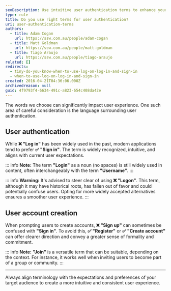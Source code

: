 ```yaml
---
seoDescription: Use intuitive user authentication terms to enhance your application's user experience with sign-in and registration options.
type: rule
title: Do you use right terms for user authentication?
uri: user-authentication-terms
authors:
  - title: Adam Cogan
    url: https://ssw.com.au/people/adam-cogan
  - title: Matt Goldman
    url: https://ssw.com.au/people/matt-goldman
  - title: Tiago Araujo
    url: https://ssw.com.au/people/tiago-araujo
related: []
redirects:
  - tiny-do-you-know-when-to-use-log-on-log-in-and-sign-in
  - when-to-use-log-on-log-in-and-sign-in
created: 2016-04-21T04:36:06.000Z
archivedreason: null
guid: 4f9793f4-6634-491c-a823-654c408da42e
---
```


The words we choose can significantly impact user experience. One such area of careful consideration is the language surrounding user authentication.

<!--endintro-->

## User authentication  

While **❌ "Log in"** has been widely used in the past, modern applications tend to prefer **✅ "Sign in"**. The term is widely recognized, intuitive, and aligns with current user expectations.  

::: info
**Note:** The term **"Login"** as a noun (no spaces) is still widely used in content, often interchangeably with the term **"Username"**.
:::

::: info
**Warning:** It's advised to steer clear of using **❌ "Logon"**. This term, although it may have historical roots, has fallen out of favor and could potentially confuse users. Opting for more widely accepted alternatives ensures a smoother user experience.
:::

## User account creation  

When prompting users to create accounts, **❌ "Sign up"** can sometimes be confused with **"Sign in"**. To avoid this, **✅ "Register"** or **✅ "Create account"** can offer clearer direction and convey a greater sense of formality and commitment.  

::: info
**Note:** **"Join"** is a versatile term that can be suitable, depending on the context. For instance, it works well when inviting users to become part of a group or community.
:::

---

Always align terminology with the expectations and preferences of your target audience to create a more intuitive and consistent user experience.
